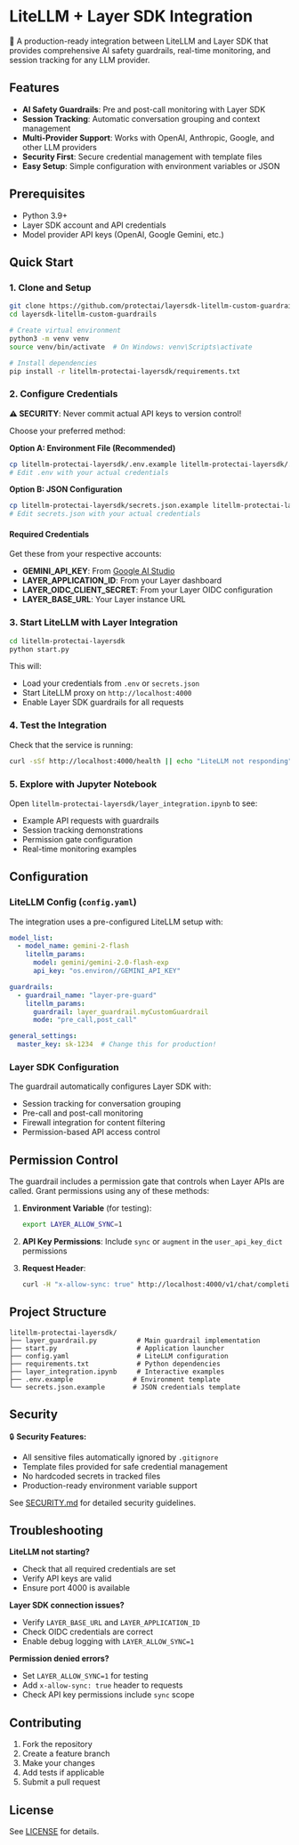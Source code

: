 # LiteLLM + Layer SDK Integration

🚀 A production-ready integration between LiteLLM and Layer SDK that provides comprehensive AI safety guardrails, real-time monitoring, and session tracking for any LLM provider.

## Features

- **AI Safety Guardrails**: Pre and post-call monitoring with Layer SDK
- **Session Tracking**: Automatic conversation grouping and context management
- **Multi-Provider Support**: Works with OpenAI, Anthropic, Google, and other LLM providers
- **Security First**: Secure credential management with template files
- **Easy Setup**: Simple configuration with environment variables or JSON

## Prerequisites

- Python 3.9+
- Layer SDK account and API credentials
- Model provider API keys (OpenAI, Google Gemini, etc.)

## Quick Start

### 1. Clone and Setup

```bash
git clone https://github.com/protectai/layersdk-litellm-custom-guardrails.git
cd layersdk-litellm-custom-guardrails

# Create virtual environment
python3 -m venv venv
source venv/bin/activate  # On Windows: venv\Scripts\activate

# Install dependencies
pip install -r litellm-protectai-layersdk/requirements.txt
```

### 2. Configure Credentials

**⚠️ SECURITY**: Never commit actual API keys to version control!

Choose your preferred method:

**Option A: Environment File (Recommended)**
```bash
cp litellm-protectai-layersdk/.env.example litellm-protectai-layersdk/.env
# Edit .env with your actual credentials
```

**Option B: JSON Configuration**
```bash
cp litellm-protectai-layersdk/secrets.json.example litellm-protectai-layersdk/secrets.json
# Edit secrets.json with your actual credentials
```

#### Required Credentials

Get these from your respective accounts:
- **GEMINI_API_KEY**: From [Google AI Studio](https://aistudio.google.com/app/apikey)
- **LAYER_APPLICATION_ID**: From your Layer dashboard
- **LAYER_OIDC_CLIENT_SECRET**: From your Layer OIDC configuration
- **LAYER_BASE_URL**: Your Layer instance URL

### 3. Start LiteLLM with Layer Integration

```bash
cd litellm-protectai-layersdk
python start.py
```

This will:
- Load your credentials from `.env` or `secrets.json`
- Start LiteLLM proxy on `http://localhost:4000`
- Enable Layer SDK guardrails for all requests

### 4. Test the Integration

Check that the service is running:
```bash
curl -sSf http://localhost:4000/health || echo "LiteLLM not responding"
```

### 5. Explore with Jupyter Notebook

Open `litellm-protectai-layersdk/layer_integration.ipynb` to see:
- Example API requests with guardrails
- Session tracking demonstrations
- Permission gate configuration
- Real-time monitoring examples

## Configuration

### LiteLLM Config (`config.yaml`)

The integration uses a pre-configured LiteLLM setup with:

```yaml
model_list:
  - model_name: gemini-2-flash
    litellm_params:
      model: gemini/gemini-2.0-flash-exp
      api_key: "os.environ//GEMINI_API_KEY"

guardrails:
  - guardrail_name: "layer-pre-guard"
    litellm_params:
      guardrail: layer_guardrail.myCustomGuardrail
      mode: "pre_call,post_call"

general_settings:
  master_key: sk-1234  # Change this for production!
```

### Layer SDK Configuration

The guardrail automatically configures Layer SDK with:
- Session tracking for conversation grouping
- Pre-call and post-call monitoring
- Firewall integration for content filtering
- Permission-based API access control

## Permission Control

The guardrail includes a permission gate that controls when Layer APIs are called. Grant permissions using any of these methods:

1. **Environment Variable** (for testing):
   ```bash
   export LAYER_ALLOW_SYNC=1
   ```

2. **API Key Permissions**: Include `sync` or `augment` in the `user_api_key_dict` permissions

3. **Request Header**:
   ```bash
   curl -H "x-allow-sync: true" http://localhost:4000/v1/chat/completions
   ```

## Project Structure

```
litellm-protectai-layersdk/
├── layer_guardrail.py          # Main guardrail implementation
├── start.py                    # Application launcher
├── config.yaml                 # LiteLLM configuration
├── requirements.txt            # Python dependencies
├── layer_integration.ipynb     # Interactive examples
├── .env.example               # Environment template
└── secrets.json.example       # JSON credentials template
```

## Security

🔒 **Security Features:**
- All sensitive files automatically ignored by `.gitignore`
- Template files provided for safe credential management
- No hardcoded secrets in tracked files
- Production-ready environment variable support

See [SECURITY.md](SECURITY.md) for detailed security guidelines.

## Troubleshooting

**LiteLLM not starting?**
- Check that all required credentials are set
- Verify API keys are valid
- Ensure port 4000 is available

**Layer SDK connection issues?**
- Verify `LAYER_BASE_URL` and `LAYER_APPLICATION_ID`
- Check OIDC credentials are correct
- Enable debug logging with `LAYER_ALLOW_SYNC=1`

**Permission denied errors?**
- Set `LAYER_ALLOW_SYNC=1` for testing
- Add `x-allow-sync: true` header to requests
- Check API key permissions include `sync` scope

## Contributing

1. Fork the repository
2. Create a feature branch
3. Make your changes
4. Add tests if applicable
5. Submit a pull request

## License

See [LICENSE](LICENSE) for details.

